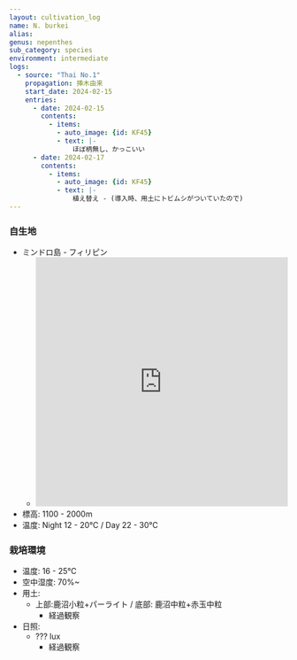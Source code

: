 ```yaml
---
layout: cultivation_log
name: N. burkei
alias:
genus: nepenthes
sub_category: species
environment: intermediate
logs:
  - source: "Thai No.1"
    propagation: 挿木由来
    start_date: 2024-02-15
    entries:
      - date: 2024-02-15
        contents:
          - items:
            - auto_image: {id: KF45}
            - text: |-
                ほぼ柄無し、かっこいい
      - date: 2024-02-17
        contents:
          - items:
            - auto_image: {id: KF45}
            - text: |-
                植え替え - (導入時、用土にトビムシがついていたので)
---
```

### 自生地
- ミンドロ島 - フィリピン
  - <iframe src="https://www.google.com/maps/embed?pb=!1m18!1m12!1m3!1d754732.486202696!2d120.87756624113442!3d12.834316836566611!2m3!1f0!2f0!3f0!3m2!1i1024!2i768!4f13.1!3m3!1m2!1s0x33bc82a795f0b0a3%3A0xa7c97d5adf33b09b!2sMindoro!5e0!3m2!1sen!2sjp!4v1708759016562!5m2!1sen!2sjp" width="100%" height="450" style="border:0;" allowfullscreen="" loading="lazy" referrerpolicy="no-referrer-when-downgrade"></iframe>
- 標高: 1100 - 2000m
- 温度: Night 12 - 20℃ / Day 22 - 30℃

### 栽培環境
- 温度: 16 - 25℃
- 空中湿度: 70%~
- 用土:
  - 上部:鹿沼小粒+パーライト / 底部: 鹿沼中粒+赤玉中粒
    - 経過観察
- 日照:
  - ??? lux
    - 経過観察
